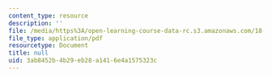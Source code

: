 ```yaml
---
content_type: resource
description: ''
file: /media/https%3A/open-learning-course-data-rc.s3.amazonaws.com/18-404j-theory-of-computation-fall-2020/3ab8452b4b29eb28a1416e4a1575323c_MIT18_404f20_lec8.pdf
file_type: application/pdf
resourcetype: Document
title: null
uid: 3ab8452b-4b29-eb28-a141-6e4a1575323c
---
```

